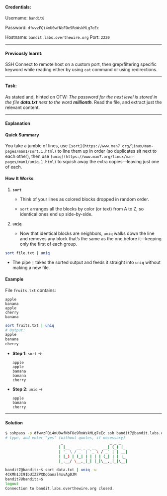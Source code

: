 #### Credentials:
Username: `bandit8`

Password: `dfwvzFQi4mU0wfNbFOe9RoWskMLg7eEc`

Hostname: `bandit.labs.overthewire.org`
Port: `2220`

---
#### Previously learnt:
SSH Connect to remote host on a custom port, then grep/filtering specific keyword while reading either by using `cat` command or using redirections.

---
#### Task:

As stated and, hinted on OTW: _The password for the next level is stored in the file  **data.txt**  next to the word  **millionth**_. Read the file, and extract just the relevant content.

---
#### Explanation

#### Quick Summary

You take a jumble of lines, use `[sort](https://www.man7.org/linux/man-pages/man1/sort.1.html)` to line them up in order (so duplicates sit next to each other), then use `[uniq](https://www.man7.org/linux/man-pages/man1/uniq.1.html)` to squish away the extra copies—leaving just one of each.

#### How It Works

1.  **`sort`**
    
    -   Think of your lines as colored blocks dropped in random order.
        
    -   `sort` arranges all the blocks by color (or text) from A to Z, so identical ones end up side-by-side.
        
2.  **`uniq`**
    
    -   Now that identical blocks are neighbors, `uniq` walks down the line and removes any block that’s the same as the one before it—keeping only the first of each group.
        

```bash
sort file.txt | uniq

```

-   The pipe `|` takes the sorted output and feeds it straight into `uniq` without making a new file.
    

#### Example

File `fruits.txt` contains:

```
apple  
banana  
apple  
cherry  
banana  

```

```bash
sort fruits.txt | uniq
# Output:
apple  
banana  
cherry  

```

-   **Step 1**: `sort` →
    
    ```
    apple  
    apple  
    banana  
    banana  
    cherry  
    
    ```
    
-   **Step 2**: `uniq` →
    
    ```
    apple  
    banana  
    cherry  
    
    ```
---
#### Solution
```bash
$ sshpass -p dfwvzFQi4mU0wfNbFOe9RoWskMLg7eEc ssh bandit7@bandit.labs.overthewire.org -p 2220
# type, and enter "yes" (without quotes, if necessary)
                         _                     _ _ _
                        | |__   __ _ _ __   __| (_) |_
                        | '_ \ / _` | '_ \ / _` | | __|
                        | |_) | (_| | | | | (_| | | |_
                        |_.__/ \__,_|_| |_|\__,_|_|\__|

bandit7@bandit:~$ sort data.txt | uniq -u
4CKMh1JI91bUIZZPXDqGanal4xvAg0JM
bandit7@bandit:~$
logout
Connection to bandit.labs.overthewire.org closed.
```
